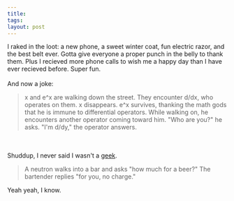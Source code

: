 ```yaml
---
title: 
tags: 
layout: post
---
```

I raked in the loot:  a new phone, a sweet winter coat, fun electric razor, and the best belt ever.  Gotta give everyone a proper punch in the belly to thank them.  Plus I recieved more phone calls to wish me a happy day than I have ever recieved before.  Super fun. <br /><br />And now a joke:<blockquote>x and e^x are walking down the street. They encounter d/dx, who operates on them. x disappears. e^x survives, thanking the math gods that he is immune to differential operators. While walking on, he encounters another operator coming toward him. "Who are you?" he asks. "I'm d/dy," the operator answers. </blockquote><br /><br />Shuddup, I never said I wasn't a <a href="http://science.slashdot.org/article.pl?sid=03/12/05/1729215&mode=thread&tid=133&tid=186">geek</a>. <br /><blockquote> A neutron walks into a bar and asks "how much for a beer?" The bartender replies "for you, no charge."</blockquote>Yeah yeah, I know.  
